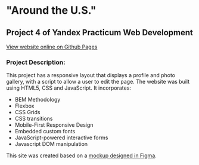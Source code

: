 # "Around the U.S." 
## Project 4 of Yandex Practicum Web Development
[View website online on Github Pages](https://anderswift.github.io/web_project_4/)

### Project Description:
This project has a responsive layout that displays a profile and photo gallery, with a script to allow a user to edit the page.
The website was built using HTML5, CSS and JavaScript. It incorporates:

* BEM Methodology
* Flexbox
* CSS Grids
* CSS transitions
* Mobile-First Responsive Design
* Embedded custom fonts
* JavaScript-powered interactive forms
* Javascript DOM manipulation

This site was created based on a [mockup designed in Figma](https://www.figma.com/file/mUgu8OSHWE0M6p6vfwmdu9/Sprint-4-Around-The-U.S.-desktop-mobile?node-id=0%3A1).
